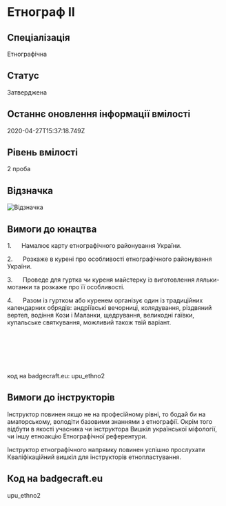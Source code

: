 # Етнограф ІІ 

## Спеціалізація

Етнографічна

## Статус

Затверджена

## Останнє оновлення інформації вмілості

2020-04-27T15:37:18.749Z

## Рівень вмілості

2 проба

## Відзначка

![Відзначка](../images/Etnohraf_II/_________2__.jpg)

## Вимоги до юнацтва

<p>1.&nbsp;&nbsp;&nbsp;&nbsp;&nbsp; Намалює карту етнографічного районування України.</p>

<p>2.&nbsp;&nbsp;&nbsp;&nbsp;&nbsp; Розкаже в курені про особливості етнографічного
районування України.&nbsp;&nbsp; </p>

<p>3.&nbsp;&nbsp;&nbsp;&nbsp;&nbsp; Проведе для гуртка чи куреня майстерку із
виготовлення ляльки-мотанки та розкаже про її особливості.&nbsp;&nbsp; </p>

<p>4.&nbsp;&nbsp;&nbsp;&nbsp;&nbsp; Разом із гуртком або куренем організує один із
традиційних календарних обрядів: андріївські вечорниці, колядування, різдвяний
вертеп, водіння Кози і Маланки, щедрування, великодні гаївки, купальське
святкування, можливий також твій варіант.</p><p><br></p><p><br></p><p><br></p><p>код на badgecraft.eu: upu_ethno2<br></p>

## Вимоги до інструкторів

<p>Інструктор повинен якщо не на професійному рівні, то бодай би на аматорському, володіти базовими знаннями з етнографії. Окрім того відбути в якості учасника чи інструктора Вишкіл української міфології, чи іншу етноакцію Етнографічної референтури.&nbsp;</p><p>Інструктор етнографічного напрямку повинен успішно прослухати Кваліфікаційний вишкіл для інструкторів етнопластування.</p>

## Код на badgecraft.eu

upu_ethno2